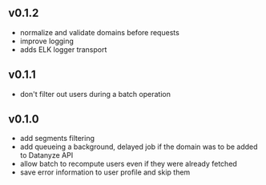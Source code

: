 ## v0.1.2
- normalize and validate domains before requests
- improve logging
- adds ELK logger transport

## v0.1.1
- don't filter out users during a batch operation

## v0.1.0
- add segments filtering
- add queueing a background, delayed job if the domain was to be added to Datanyze API
- allow batch to recompute users even if they were already fetched
- save error information to user profile and skip them

